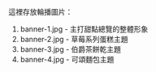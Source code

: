 這裡存放輪播圖片：

1. banner-1.jpg - 主打甜點總覽的整體形象
2. banner-2.jpg - 草莓系列蛋糕主題
3. banner-3.jpg - 伯爵茶餅乾主題
4. banner-4.jpg - 可頌麵包主題
